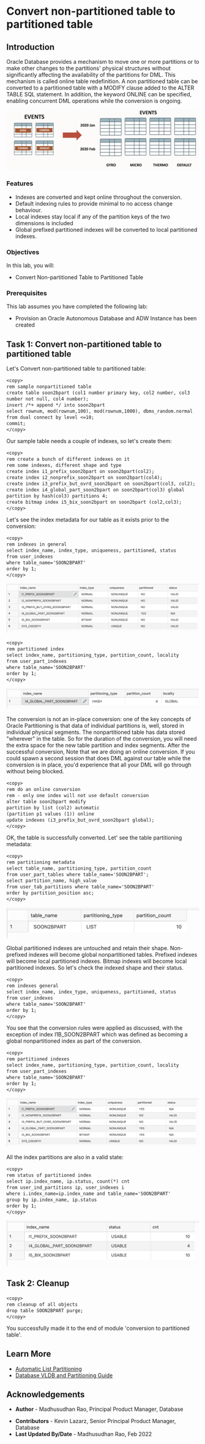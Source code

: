 # Convert non-partitioned table to partitioned table 

## Introduction
 
Oracle Database provides a mechanism to move one or more partitions or to make other changes to the partitions' physical structures without significantly affecting the availability of the partitions for DML. This mechanism is called online table redefinition. A non partitioned table can be converted to a partitioned table with a MODIFY clause added to the ALTER TABLE SQL statement. In addition, the keyword ONLINE can be specified, enabling concurrent DML operations while the conversion is ongoing.

![Image alt text](images/convert-non-partitioned-intro.png "Convert Non-partitioned Table Introduction")
 

### Features

* Indexes are converted and kept online throughout the conversion.
* Default indexing rules to provide minimal to no access change behaviour.
* Local indexes stay local if any of the partition keys of the two dimensions is included
* Global prefixed partitioned indexes will be converted to local partitioned indexes.
 
### Objectives
 
In this lab, you will:
* Convert Non-partitioned Table to Partitioned Table

### Prerequisites
This lab assumes you have completed the following lab:

- Provision an Oracle Autonomous Database and ADW Instance has been created

## Task 1: Convert non-partitioned table to partitioned table

Let's Convert non-partitioned table to partitioned table:

```
<copy>
rem sample nonpartitioned table
create table soon2bpart (col1 number primary key, col2 number, col3 number not null, col4 number);
insert /*+ append */ into soon2bpart 
select rownum, mod(rownum,100), mod(rownum,1000), dbms_random.normal from dual connect by level <=10;
commit;
</copy>
```

Our sample table needs a couple of indexes, so let's create them:

```
<copy>
rem create a bunch of different indexes on it
rem some indexes, different shape and type
create index i1_prefix_soon2bpart on soon2bpart(col2);
create index i2_nonprefix_soon2bpart on soon2bpart(col4);
create index i3_prefix_but_ovrd_soon2bpart on soon2bpart(col3, col2);
create index i4_global_part_soon2bpart on soon2bpart(col3) global partition by hash(col3) partitions 4;
create bitmap index i5_bix_soon2bpart on soon2bpart (col2,col3);
</copy>
```

Let's see the index metadata for our table as it exists prior to the conversion:

```
<copy>
rem indexes in general
select index_name, index_type, uniqueness, partitioned, status 
from user_indexes
where table_name='SOON2BPART'
order by 1;
</copy>
```

![Image alt text](images/soon2part-table.png "Convert Non-partitioned Table")

```
<copy>
rem partitioned index
select index_name, partitioning_type, partition_count, locality 
from user_part_indexes
where table_name='SOON2BPART'
order by 1;
</copy>
```

![Image alt text](images/soon2part-table-2.png "Convert Non-partitioned SOON2BPART Table")

The conversion is not an in-place conversion: one of the key concepts of Oracle Partitioning is that data of individual partitions is, well, stored in individual physical segments. The nonpartitioned table has data stored "wherever" in the table. So for the duration of the conversion, you will need the extra space for the new table partition and index segments. After the successful conversion,  Note that we are doing an online conversion. If you could spawn a second session that does DML against our table while the conversion is in place, you'd experience that all your DML will go through without being blocked.  

```
<copy>
rem do an online conversion
rem - only one index will not use default conversion
alter table soon2bpart modify
partition by list (col2) automatic
(partition p1 values (1)) online
update indexes (i3_prefix_but_ovrd_soon2bpart global);
</copy>
```

OK, the table is successfully converted. Let' see the table partitioning metadata:

```
<copy>
rem partitioning metadata
select table_name, partitioning_type, partition_count 
from user_part_tables where table_name='SOON2BPART';
select partition_name, high_value 
from user_tab_partitions where table_name='SOON2BPART'
order by partition_position asc;
</copy>
```

![Image alt text](images/partition-position.png "Convert Non-partitioned Table Partition Position")

Global partitioned indexes are untouched and retain their shape.
Non-prefixed indexes will become global nonpartitioned tables.
Prefixed indexes will become local partitioned indexes.
Bitmap indexes will become local partitioned indexes.
So let's check the indexed shape and their status.

```
<copy>
rem indexes general
select index_name, index_type, uniqueness, partitioned, status 
from user_indexes
where table_name='SOON2BPART'
order by 1;
</copy>
```

You see that the conversion rules were applied as discussed, with the exception of index I1B_SOON2BPART which was defined as becoming a global nonpartitioned index as part of the conversion.

```
<copy>
rem partitioned indexes
select index_name, partitioning_type, partition_count, locality 
from user_part_indexes
where table_name='SOON2BPART'
order by 1;
</copy>
```

![Image alt text](images/lab8_05.png "Convert Non-partitioned Table")

All the index partitions are also in a valid state:

```
<copy>
rem status of partitioned index
select ip.index_name, ip.status, count(*) cnt
from user_ind_partitions ip, user_indexes i
where i.index_name=ip.index_name and table_name='SOON2BPART'
group by ip.index_name, ip.status
order by 1;
</copy>
```

![Image alt text](images/lab8_06.png "Convert Non-partitioned Table")

## Task 2: Cleanup
 

```
<copy>
rem cleanup of all objects
drop table SOON2BPART purge; 
</copy>
```

You successfully made it to the end of module 'conversion to partitioned table'.   

## Learn More

* [Automatic List Partitioning](https://livesql.oracle.com/apex/livesql/file/content_HU7JYQY0PKB0PHLIGNXWWEYLO.html)
* [Database VLDB and Partitioning Guide](https://docs.oracle.com/en/database/oracle/oracle-database/21/vldbg/create-composite-partition-table.html#GUID-9ECF0F94-57BB-45F8-824F-48B320F23D9C)

## Acknowledgements

- **Author** - Madhusudhan Rao, Principal Product Manager, Database
* **Contributors** - Kevin Lazarz, Senior Principal Product Manager, Database  
* **Last Updated By/Date** -  Madhusudhan Rao, Feb 2022 
